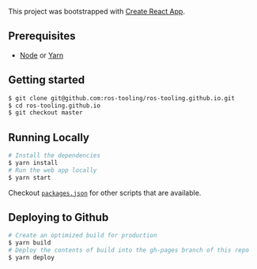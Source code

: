 This project was bootstrapped with [Create React App](https://github.com/facebook/create-react-app).

## Prerequisites
- [Node](https://www.npmjs.com/get-npm) or [Yarn](https://classic.yarnpkg.com/en/docs/install)

## Getting started

```bash
$ git clone git@github.com:ros-tooling/ros-tooling.github.io.git
$ cd ros-tooling.github.io
$ git checkout master
```

## Running Locally

```bash
# Install the dependencies
$ yarn install
# Run the web app locally
$ yarn start
```

Checkout [`packages.json`](https://github.com/ros-tooling/ros-tooling.github.io/blob/master/package.json#L16) for other scripts that are available.

## Deploying to Github

```bash
# Create an optimized build for production
$ yarn build 
# Deploy the contents of build into the gh-pages branch of this repo
$ yarn deploy
```
